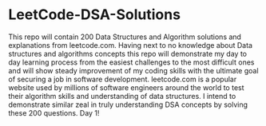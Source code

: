# LeetCode-DSA-Solutions
This repo will contain 200 Data Structures and Algorithm solutions and explanations from leetcode.com. 
Having next to no knowledge about Data structures and algorithms concepts this repo will demonstrate my day to day learning process from the easiest challenges to the most difficult ones and will show steady improvement of my coding skills with the ultimate goal of securing a job in software development. 
leetcode.com is a popular website used by millions of software engineers around the world to test their algorithm skills and understanding of data structures. 
I intend to demonstrate similar zeal in truly understanding DSA concepts by solving these 200 questions.
Day 1!
